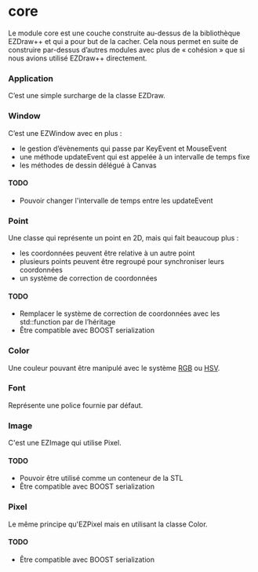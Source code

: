 # core

Le module core est une couche construite au-dessus de la bibliothèque EZDraw++ et qui a pour but de la cacher.
Cela nous permet en suite de construire par-dessus d’autres modules avec plus de « cohésion » que si nous avions utilisé EZDraw++ directement.

### Application
C’est une simple surcharge de la classe EZDraw.

### Window
C’est une EZWindow avec en plus :
- le gestion d’évènements qui passe par KeyEvent et MouseEvent
- une méthode updateEvent qui est appelée à un intervalle de temps fixe
- les méthodes de dessin délégué à Canvas

#### TODO
- Pouvoir changer l'intervalle de temps entre les updateEvent

### Point
Une classe qui représente un point en 2D, mais qui fait beaucoup plus :
- les coordonnées peuvent être relative à un autre point
- plusieurs points peuvent être regroupé pour synchroniser leurs coordonnées
- un système de correction de coordonnées

#### TODO
- Remplacer le système de correction de coordonnées avec les std::function par de l’héritage
- Être compatible avec BOOST serialization

### Color
Une couleur pouvant être manipulé avec le système [RGB](https://fr.wikipedia.org/wiki/Rouge_vert_bleu) ou [HSV](https://fr.wikipedia.org/wiki/Teinte_Saturation_Valeur).

### Font
Représente une police fournie par défaut.

### Image
C'est une EZImage qui utilise Pixel.

#### TODO
- Pouvoir être utilisé comme un conteneur de la STL
- Être compatible avec BOOST serialization

### Pixel
Le même principe qu'EZPixel mais en utilisant la classe Color.

#### TODO
- Être compatible avec BOOST serialization
